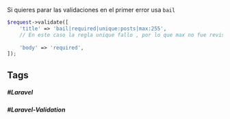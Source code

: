 Si quieres parar las validaciones en el  primer error usa `bail`

```php
$request->validate([
    'title' => 'bail|required|unique:posts|max:255',
    // En este caso la regla unique fallo , por lo que max no fue revisado
    
    'body' => 'required',
]);
```
## Tags

##### #Laravel
##### #Laravel-Validation